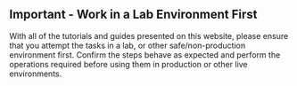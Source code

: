 ## Important - Work in a Lab Environment First

With all of the tutorials and guides presented on this website, please ensure that you attempt the tasks in a lab, or other safe/non-production environment first. Confirm the steps behave as expected and perform the operations required before using them in production or other live environments.